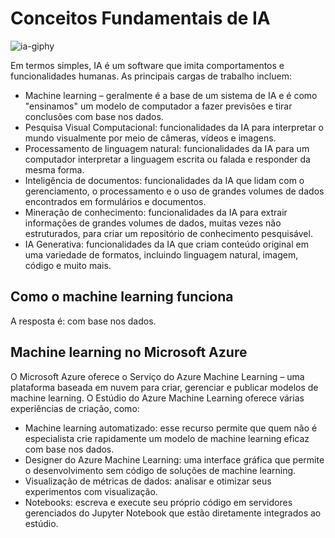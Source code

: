 # Conceitos Fundamentais de IA

![ia-giphy](https://media.giphy.com/media/v1.Y2lkPTc5MGI3NjExYzd2Y3VtNWo4ZnFyNmt1azZhZm04ZGpma290bHJpcDNkOGQ1Mm1tbiZlcD12MV9pbnRlcm5hbF9naWZfYnlfaWQmY3Q9Zw/aPLpgeNGvKpyrSaPmX/giphy.gif)

Em termos simples, IA é um software que imita comportamentos e funcionalidades humanas. As principais cargas de trabalho incluem:

- Machine learning – geralmente é a base de um sistema de IA e é como "ensinamos" um modelo de computador a fazer previsões e tirar conclusões com base nos dados.
- Pesquisa Visual Computacional: funcionalidades da IA para interpretar o mundo visualmente por meio de câmeras, vídeos e imagens.
- Processamento de linguagem natural: funcionalidades da IA para um computador interpretar a linguagem escrita ou falada e responder da mesma forma.
- Inteligência de documentos: funcionalidades da IA que lidam com o gerenciamento, o processamento e o uso de grandes volumes de dados encontrados em formulários e documentos.
- Mineração de conhecimento: funcionalidades da IA para extrair informações de grandes volumes de dados, muitas vezes não estruturados, para criar um repositório de conhecimento pesquisável.
- IA Generativa: funcionalidades da IA que criam conteúdo original em uma variedade de formatos, incluindo linguagem natural, imagem, código e muito mais.
  
## Como o machine learning funciona

A resposta é: com base nos dados.

## Machine learning no Microsoft Azure

O Microsoft Azure oferece o Serviço do Azure Machine Learning – uma plataforma baseada em nuvem para criar, gerenciar e publicar modelos de machine learning. O Estúdio do Azure Machine Learning oferece várias experiências de criação, como:

- Machine learning automatizado: esse recurso permite que quem não é especialista crie rapidamente um modelo de machine learning eficaz com base nos dados.
- Designer do Azure Machine Learning: uma interface gráfica que permite o desenvolvimento sem código de soluções de machine learning.
- Visualização de métricas de dados: analisar e otimizar seus experimentos com visualização.
- Notebooks: escreva e execute seu próprio código em servidores gerenciados do Jupyter Notebook que estão diretamente integrados ao estúdio.
  